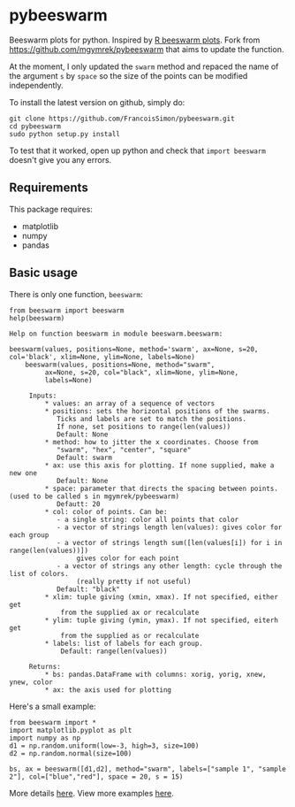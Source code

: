 pybeeswarm
==========

Beeswarm plots for python. Inspired by [R beeswarm plots](http://www.cbs.dtu.dk/~eklund/beeswarm/).
Fork from https://github.com/mgymrek/pybeeswarm that aims to update the function.

At the moment, I only updated the `swarm` method and repaced the name of the argument `s` by `space` so the size of the points can be modified independently. 

To install the latest version on github, simply do:
```
git clone https://github.com/FrancoisSimon/pybeeswarm.git
cd pybeeswarm
sudo python setup.py install
```

To test that it worked, open up python and check that ```import beeswarm``` doesn't give you any errors.

## Requirements ##

This package requires:

* matplotlib
* numpy
* pandas

## Basic usage ##

There is only one function, ```beeswarm```:


```
from beeswarm import beeswarm
help(beeswarm)

Help on function beeswarm in module beeswarm.beeswarm:

beeswarm(values, positions=None, method='swarm', ax=None, s=20, col='black', xlim=None, ylim=None, labels=None)
    beeswarm(values, positions=None, method="swarm",
         ax=None, s=20, col="black", xlim=None, ylim=None,
         labels=None)
         
     Inputs:
         * values: an array of a sequence of vectors
         * positions: sets the horizontal positions of the swarms.
            Ticks and labels are set to match the positions.
            If none, set positions to range(len(values))
            Default: None
         * method: how to jitter the x coordinates. Choose from
            "swarm", "hex", "center", "square"
            Default: swarm
         * ax: use this axis for plotting. If none supplied, make a new one
            Default: None
         * space: parameter that directs the spacing between points. (used to be called s in mgymrek/pybeeswarm)
            Defautt: 20
         * col: color of points. Can be:
            - a single string: color all points that color
            - a vector of strings length len(values): gives color for each group
            - a vector of strings length sum([len(values[i]) for i in range(len(values))])
                 gives color for each point
            - a vector of strings any other length: cycle through the list of colors.
                 (really pretty if not useful)
            Default: "black"
         * xlim: tuple giving (xmin, xmax). If not specified, either get
             from the supplied ax or recalculate
         * ylim: tuple giving (ymin, ymax). If not specified, eiterh get
             from the supplied as or recalculate
         * labels: list of labels for each group.
             Default: range(len(values))
    
     Returns:
         * bs: pandas.DataFrame with columns: xorig, yorig, xnew, ynew, color
         * ax: the axis used for plotting
```

Here's a small example:
```
from beeswarm import *
import matplotlib.pyplot as plt
import numpy as np
d1 = np.random.uniform(low=-3, high=3, size=100)
d2 = np.random.normal(size=100)

bs, ax = beeswarm([d1,d2], method="swarm", labels=["sample 1", "sample 2"], col=["blue","red"], space = 20, s = 15)
```

More details [here](http://melissagymrek.com/python/2014/01/04/python-beeswarm.html). View more examples [here](http://nbviewer.ipython.org/github/mgymrek/pybeeswarm/blob/master/tests.ipynb?create=1).
